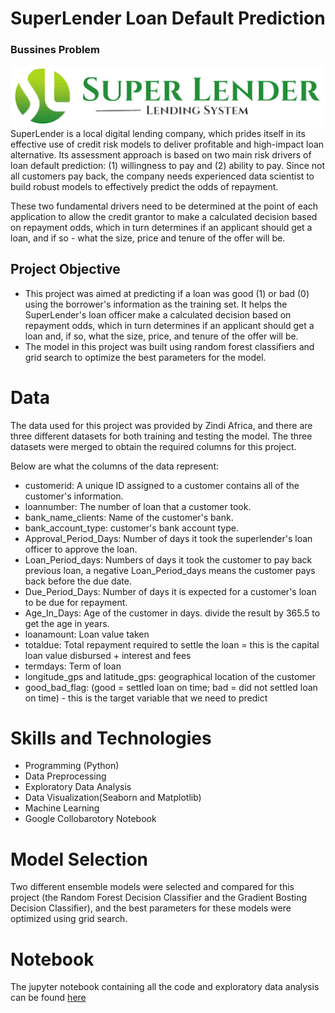 # SuperLender Loan Default Prediction

### Bussines Problem
<img src="https://github.com/Nsb2020/Loan-Default-Prediction-/blob/main/Super%20lender.png">
SuperLender is a local digital lending company, which prides itself in its effective use of credit risk models to deliver profitable and high-impact loan alternative. Its assessment approach is based on two main risk drivers of loan default prediction: (1) willingness to pay and (2) ability to pay.
Since not all customers pay back, the company needs experienced data scientist to build robust models to effectively predict the odds of repayment.

These two fundamental drivers need to be determined at the point of each application to allow the credit grantor to make a calculated decision based on repayment odds, which in turn determines if an applicant should get a loan, and if so - what the size, price and tenure of the offer will be.

## Project Objective
* This project was aimed at predicting if a loan was good (1) or bad (0) using the borrower's information as the training set. It helps the SuperLender's loan officer   make a calculated decision based on repayment odds, which in turn determines if an applicant should get a loan and, if so, what the size, price, and tenure of the   offer will be.
* The model in this project was built using random forest classifiers and grid search to optimize the best parameters for the model.


# Data
The data used for this project was provided by Zindi Africa, and there are three different datasets for both training and testing the model.
The three datasets were merged to obtain the required columns for this project.

Below are what the columns of the data represent:

* customerid: A unique ID assigned to a customer contains all of the customer's information. 
* loannumber: The number of loan that a customer took.
* bank_name_clients: Name of the customer's bank.
* bank_account_type: customer's bank account type.
* Approval_Period_Days: Number of days it took the superlender's loan officer to approve the loan.
* Loan_Period_days: Numbers of days it took the customer to pay back previous loan, a negative Loan_Period_days means the customer pays back before the due date.
* Due_Period_Days: Number of days it is expected for a customer's loan to be due for repayment.
* Age_In_Days: Age of the customer in days. divide the result by 365.5 to get the age in years.
* loanamount: Loan value taken
* totaldue: Total repayment required to settle the loan = this is the capital loan value disbursed + interest and fees
* termdays: Term of loan
* longitude_gps and latitude_gps: geographical location of the customer
* good_bad_flag: (good = settled loan on time; bad = did not settled loan on time) - this is the target variable that we need to predict


# Skills and Technologies
* Programming (Python)
* Data Preprocessing 
* Exploratory Data Analysis
* Data Visualization(Seaborn and Matplotlib)
* Machine Learning 
* Google Collobarotory Notebook

# Model Selection
Two different ensemble models were selected and compared for this project (the Random Forest Decision Classifier and the Gradient Bosting Decision Classifier), and the best parameters for these models were optimized using grid search.

# Notebook
The jupyter notebook containing all the code and exploratory data analysis can be found [here]()



